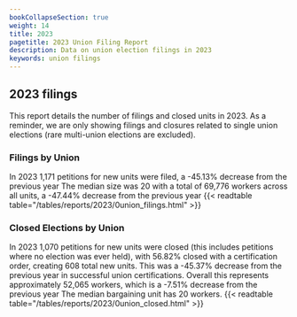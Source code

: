 ```yaml
---
bookCollapseSection: true
weight: 14
title: 2023
pagetitle: 2023 Union Filing Report
description: Data on union election filings in 2023
keywords: union filings
---
```


## 2023 filings

This report details the number of filings and closed units in 2023. As a reminder, we are only showing filings and closures related to single union elections (rare multi-union elections are excluded).

### Filings by Union
In 2023 1,171 petitions for new units were filed, a -45.13% decrease from the previous year The median size was 20 with a total of 69,776 workers across all units, a -47.44% decrease from the previous year
{{< readtable table="/tables/reports/2023/0union_filings.html" >}}

### Closed Elections by Union
In 2023 1,070 petitions for new units were closed (this includes petitions where no election was ever held), with 56.82% closed with a certification order, creating 608 total new units. This was a -45.37% decrease from the previous year in successful union certifications. Overall this represents approximately 52,065 workers, which is a -7.51% decrease from the previous year The median bargaining unit has 20 workers.
{{< readtable table="/tables/reports/2023/0union_closed.html" >}}
